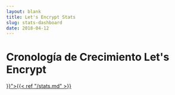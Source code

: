 ```yaml
---
layout: blank
title: Let's Encrypt Stats
slug: stats-dashboard
date: 2018-04-12
---
```

<!-- This is used as a full-screen display by various parties, including
     (minimally) Mozilla. Please check with the committers before removing. -->

<div class="dashboard">
  <div class="figure">
    <h1>Cronología de Crecimiento Let's Encrypt</h1>
    <div id="combinedTimeline" title="Cronología de Emición" class="statsgraph">
  </div>

  <p><a href="{{< ref "/stats.md" >}}">{{< ref "/stats.md" >}}</a></p>
</div>

<script src="/js/stats.js"></script>
<script src="/js/plotly-min.js"></script>
